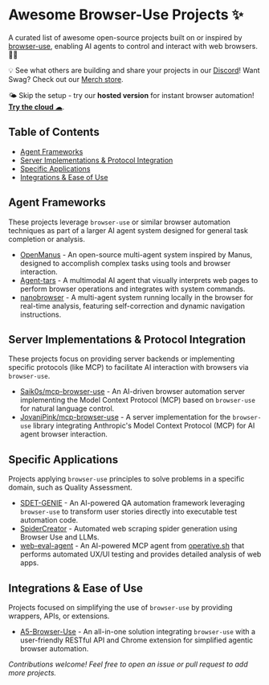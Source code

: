 # Awesome Browser-Use Projects ✨

A curated list of awesome open-source projects built on or inspired by [browser-use](https://github.com/browser-use/browser-use), enabling AI agents to control and interact with web browsers. 🤖🌐

💡 See what others are building and share your projects in our [Discord](https://link.browser-use.com/discord)! Want Swag? Check out our [Merch store](https://browsermerch.com).

🌤️ Skip the setup - try our <b>hosted version</b> for instant browser automation! <b>[Try the cloud ☁︎](https://cloud.browser-use.com)</b>.

## Table of Contents

- [Agent Frameworks](#agent-frameworks--task-completion)
- [Server Implementations & Protocol Integration](#server-implementations--protocol-integration)
- [Specific Applications](#specific-applications-qa)
- [Integrations & Ease of Use](#integrations--ease-of-use)

## Agent Frameworks

These projects leverage `browser-use` or similar browser automation techniques as part of a larger AI agent system designed for general task completion or analysis.

*   [OpenManus](https://github.com/mannaandpoem/OpenManus) - An open-source multi-agent system inspired by Manus, designed to accomplish complex tasks using tools and browser interaction. 
*   [Agent-tars](https://github.com/bytedance/UI-TARS-desktop/tree/main/apps/agent-tars) - A multimodal AI agent that visually interprets web pages to perform browser operations and integrates with system commands. 
*   [nanobrowser](https://github.com/nanobrowser/nanobrowser) - A multi-agent system running locally in the browser for real-time analysis, featuring self-correction and dynamic navigation instructions. 

## Server Implementations & Protocol Integration

These projects focus on providing server backends or implementing specific protocols (like MCP) to facilitate AI interaction with browsers via `browser-use`.

*   [Saik0s/mcp-browser-use](https://github.com/Saik0s/mcp-browser-use) - An AI-driven browser automation server implementing the Model Context Protocol (MCP) based on `browser-use` for natural language control. 
*   [JovaniPink/mcp-browser-use](https://github.com/JovaniPink/mcp-browser-use) - A server implementation for the `browser-use` library integrating Anthropic's Model Context Protocol (MCP) for AI agent browser interaction. 

## Specific Applications

Projects applying `browser-use` principles to solve problems in a specific domain, such as Quality Assessment.

*   [SDET-GENIE](https://github.com/WaiGenie/SDET-GENIE) - An AI-powered QA automation framework leveraging `browser-use` to transform user stories directly into executable test automation code. 
*   [SpiderCreator](https://github.com/carlosplanchon/spidercreator) - Automated web scraping spider generation using Browser Use and LLMs.
*   [web-eval-agent](https://github.com/Operative-Sh/web-eval-agent) - An AI-powered MCP agent from [operative.sh](https://operative.sh/) that performs automated UX/UI testing and provides detailed analysis of web apps.

## Integrations & Ease of Use

Projects focused on simplifying the use of `browser-use` by providing wrappers, APIs, or extensions.

*   [A5-Browser-Use](https://github.com/AgenticA5/A5-Browser-Use/) - An all-in-one solution integrating `browser-use` with a user-friendly RESTful API and Chrome extension for simplified agentic browser automation. 

*Contributions welcome! Feel free to open an issue or pull request to add more projects.*